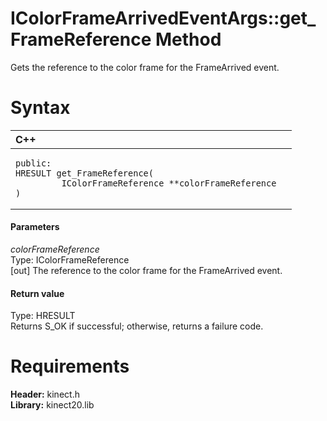 IColorFrameArrivedEventArgs::get\_FrameReference Method  
=======================================================  

Gets the reference to the color frame for the FrameArrived event. <span id="syntaxSection"></span>

Syntax  
======  

<table>
<colgroup>
<col width="100%" />
</colgroup>
<thead>
<tr class="header">
<th align="left">C++</th>
</tr>
</thead>
<tbody>
<tr class="odd">
<td align="left"><pre><code>public:  
HRESULT get_FrameReference(  
         IColorFrameReference **colorFrameReference  
)</code></pre></td>
</tr>
</tbody>
</table>

<span id="ID4EG"></span>
#### Parameters  

*colorFrameReference*    
Type: IColorFrameReference  
[out] The reference to the color frame for the FrameArrived event.  

<span id="ID4EP"></span>
#### Return value  

Type: HRESULT  
Returns S\_OK if successful; otherwise, returns a failure code.  

<span id="requirements"></span>

Requirements  
============  

**Header:** kinect.h  
**Library:** kinect20.lib  



<!--Please do not edit the data in the comment block below.-->
<!--
TOCTitle : get_FrameReference Method
RLTitle : IColorFrameArrivedEventArgs::get_FrameReference Method
KeywordK : get_FrameReference method
KeywordK : IColorFrameArrivedEventArgs::get_FrameReference method
KeywordF : IColorFrameArrivedEventArgs::get_FrameReference
KeywordF : get_FrameReference
KeywordF : Microsoft.Kinect.kinect.IColorFrameArrivedEventArgs.get_FrameReference(IColorFrameReference@)
KeywordA : M:Microsoft.Kinect.kinect.IColorFrameArrivedEventArgs.get_FrameReference(IColorFrameReference@)
AssetID : M:Microsoft.Kinect.kinect.IColorFrameArrivedEventArgs.get_FrameReference(IColorFrameReference@)
Locale : en-us
CommunityContent : 1
APIType : Managed
APILocation : 
APIName : Microsoft.Kinect.kinect.IColorFrameArrivedEventArgs::get_FrameReference
TargetOS : Windows
TopicType : kbSyntax
DevLang : C++
DocSet : K4Wv2
ProjType : K4Wv2Proj
Technology : Kinect for Windows
Product : Kinect for Windows SDK v2
productversion : 20
-->

